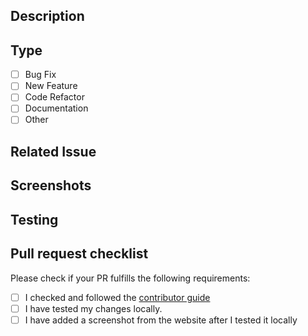 ## Description

<!--- Describe your changes in detail -->
<!--- Why is this change required? What problem does it solve? -->
<!--- If it fixes an open issue, please link to the issue here. -->

## Type

- [ ] Bug Fix
- [ ] New Feature
- [ ] Code Refactor
- [ ] Documentation
- [ ] Other

## Related Issue

<!--- If suggesting a new feature or change, please discuss it in an issue first -->
<!--- If fixing a bug, there should be an issue describing it with steps to reproduce -->
<!--- Please link to the issue here: -->

## Screenshots

<!--  If you are adding or changing a component or page, styling it is mandatory to add a screenshot of your work. -->
<!-- If your component is not visible at the current time of the application (e.g. creating a reusable component before using it), add a screenshot how it would look like per the design and when you used it in your local development >
<!--  Please add screenshot from *before* and *after* to simply the code review -->

## Testing

<!--  On component level: Ensure you have a unit test in place. -->
<!--  WILL BE IMPLEMENTED LATER: -->
<!--  On page level: Ensure you have added/updated the integration tests. -->

## Pull request checklist

Please check if your PR fulfills the following requirements:

- [ ] I checked and followed the [contributor guide](../CONTRIBUTING.md)
- [ ] I have tested my changes locally.
- [ ] I have added a screenshot from the website after I tested it locally

<!--  Thanks for sending a pull request! -->
